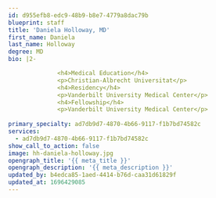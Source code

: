 ```yaml
---
id: d955efb8-edc9-48b9-b8e7-4779a8dac79b
blueprint: staff
title: 'Daniela Holloway, MD'
first_name: Daniela
last_name: Holloway
degree: MD
bio: |2-

              <h4>Medical Education</h4>
              <p>Christian-Albrecht Universitat</p>
              <h4>Residency</h4>
              <p>Vanderbilt University Medical Center</p>
              <h4>Fellowship</h4>
              <p>Vanderbilt University Medical Center</p>
          
primary_specialty: ad7db9d7-4870-4b66-9117-f1b7bd74582c
services:
  - ad7db9d7-4870-4b66-9117-f1b7bd74582c
show_call_to_action: false
image: hh-daniela-holloway.jpg
opengraph_title: '{{ meta_title }}'
opengraph_description: '{{ meta_description }}'
updated_by: b4edca85-1aed-4414-b76d-caa31d61829f
updated_at: 1696429085
---
```

